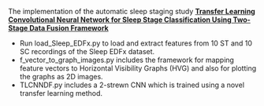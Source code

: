 The implementation of the automatic sleep staging study
[**Transfer Learning Convolutional Neural Network for Sleep Stage Classification Using Two-Stage Data Fusion Framework**](https://ieeexplore.ieee.org/abstract/document/9207894)


 - Run load_Sleep_EDFx.py to load and extract features from 10 ST and 10 SC recordings of the Sleep EDFx dataset.
 - f_vector_to_graph_images.py includes the framework for mapping feature vectors to Horizontal Visibility Graphs (HVG) and also for plotting the graphs as 2D images.
 - TLCNNDF.py includes a 2-strewn CNN which is trained using a novel transfer learning method.

